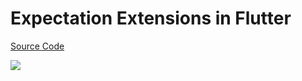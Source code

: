 # Expectation Extensions in Flutter

[Source Code](../source/expectation-extensions-in-flutter.dart)

![](../images/expectation-extensions-in-flutter.jpg)
